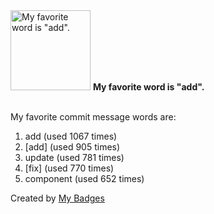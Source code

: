 <img src="https://my-badges.github.io/my-badges/favorite-word.png" alt="My favorite word is &quot;add&quot;." title="My favorite word is &quot;add&quot;." width="128">
<strong>My favorite word is &quot;add&quot;.</strong>
<br><br>

My favorite commit message words are:

1. add (used 1067 times)
2. [add] (used 905 times)
3. update (used 781 times)
4. [fix] (used 770 times)
5. component (used 652 times)


Created by <a href="https://github.com/my-badges/my-badges">My Badges</a>